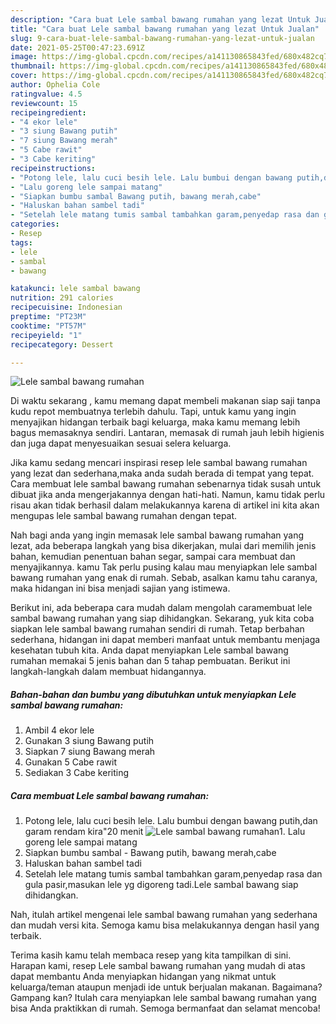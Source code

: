 ```yaml
---
description: "Cara buat Lele sambal bawang rumahan yang lezat Untuk Jualan"
title: "Cara buat Lele sambal bawang rumahan yang lezat Untuk Jualan"
slug: 9-cara-buat-lele-sambal-bawang-rumahan-yang-lezat-untuk-jualan
date: 2021-05-25T00:47:23.691Z
image: https://img-global.cpcdn.com/recipes/a141130865843fed/680x482cq70/lele-sambal-bawang-rumahan-foto-resep-utama.jpg
thumbnail: https://img-global.cpcdn.com/recipes/a141130865843fed/680x482cq70/lele-sambal-bawang-rumahan-foto-resep-utama.jpg
cover: https://img-global.cpcdn.com/recipes/a141130865843fed/680x482cq70/lele-sambal-bawang-rumahan-foto-resep-utama.jpg
author: Ophelia Cole
ratingvalue: 4.5
reviewcount: 15
recipeingredient:
- "4 ekor lele"
- "3 siung Bawang putih"
- "7 siung Bawang merah"
- "5 Cabe rawit"
- "3 Cabe keriting"
recipeinstructions:
- "Potong lele, lalu cuci besih lele. Lalu bumbui dengan bawang putih,dan garam rendam kira&#34;20 menit"
- "Lalu goreng lele sampai matang"
- "Siapkan bumbu sambal Bawang putih, bawang merah,cabe"
- "Haluskan bahan sambel tadi"
- "Setelah lele matang tumis sambal tambahkan garam,penyedap rasa dan gula pasir,masukan lele yg digoreng tadi.Lele sambal bawang siap dihidangkan."
categories:
- Resep
tags:
- lele
- sambal
- bawang

katakunci: lele sambal bawang 
nutrition: 291 calories
recipecuisine: Indonesian
preptime: "PT23M"
cooktime: "PT57M"
recipeyield: "1"
recipecategory: Dessert

---
```



![Lele sambal bawang rumahan](https://img-global.cpcdn.com/recipes/a141130865843fed/680x482cq70/lele-sambal-bawang-rumahan-foto-resep-utama.jpg)

Di waktu  sekarang , kamu memang dapat membeli makanan siap saji tanpa kudu repot membuatnya terlebih dahulu. Tapi, untuk kamu yang ingin menyajikan hidangan terbaik bagi keluarga, maka kamu memang lebih bagus memasaknya sendiri. Lantaran, memasak di rumah jauh lebih higienis dan juga dapat menyesuaikan sesuai selera keluarga.

Jika kamu sedang mencari inspirasi resep lele sambal bawang rumahan yang lezat dan sederhana,maka anda sudah berada di tempat yang tepat. Cara membuat lele sambal bawang rumahan  sebenarnya tidak susah untuk dibuat jika anda mengerjakannya dengan hati-hati. Namun, kamu tidak perlu risau akan tidak berhasil dalam melakukannya 
karena di artikel ini kita akan mengupas lele sambal bawang rumahan dengan tepat.  



Nah bagi anda yang ingin memasak lele sambal bawang rumahan yang lezat, ada beberapa langkah yang bisa dikerjakan, mulai dari memilih jenis bahan, kemudian penentuan bahan segar, sampai cara membuat dan menyajikannya. kamu Tak perlu pusing kalau mau menyiapkan lele sambal bawang rumahan yang enak di rumah. Sebab, asalkan kamu  tahu caranya, maka hidangan ini bisa menjadi sajian yang istimewa.

Berikut ini, ada beberapa cara mudah dalam mengolah caramembuat lele sambal bawang rumahan yang siap dihidangkan. Sekarang, yuk kita coba siapkan lele sambal bawang rumahan sendiri di rumah. Tetap berbahan sederhana, hidangan ini dapat memberi manfaat untuk membantu menjaga kesehatan tubuh kita. Anda dapat menyiapkan Lele sambal bawang rumahan memakai 5 jenis bahan dan 5 tahap pembuatan. Berikut ini langkah-langkah dalam membuat hidangannya.

<!--inarticleads1-->

##### Bahan-bahan dan bumbu yang dibutuhkan untuk menyiapkan Lele sambal bawang rumahan:

1. Ambil 4 ekor lele
1. Gunakan 3 siung Bawang putih
1. Siapkan 7 siung Bawang merah
1. Gunakan 5 Cabe rawit
1. Sediakan 3 Cabe keriting




<!--inarticleads2-->

##### Cara membuat Lele sambal bawang rumahan:

1. Potong lele, lalu cuci besih lele. Lalu bumbui dengan bawang putih,dan garam rendam kira&#34;20 menit
<img src="https://img-global.cpcdn.com/steps/d3ca332eb1295bad/160x128cq70/lele-sambal-bawang-rumahan-langkah-memasak-1-foto.jpg" alt="Lele sambal bawang rumahan">1. Lalu goreng lele sampai matang
1. Siapkan bumbu sambal - Bawang putih, bawang merah,cabe
1. Haluskan bahan sambel tadi
1. Setelah lele matang tumis sambal tambahkan garam,penyedap rasa dan gula pasir,masukan lele yg digoreng tadi.Lele sambal bawang siap dihidangkan.




Nah, itulah artikel mengenai  lele sambal bawang rumahan  yang sederhana dan mudah versi kita. Semoga kamu bisa melakukannya dengan hasil yang terbaik. 

Terima kasih kamu telah membaca resep yang kita tampilkan di sini. Harapan kami, resep  Lele sambal bawang rumahan yang mudah di atas dapat membantu Anda menyiapkan hidangan yang nikmat untuk keluarga/teman ataupun menjadi ide untuk berjualan makanan. Bagaimana? Gampang kan? Itulah cara menyiapkan lele sambal bawang rumahan yang bisa Anda praktikkan di rumah. Semoga bermanfaat dan selamat mencoba!

